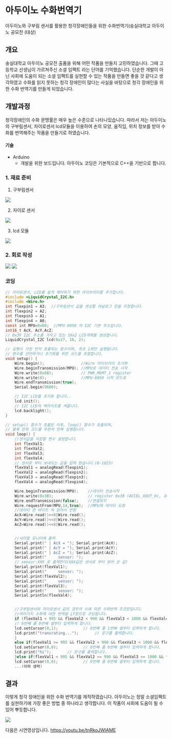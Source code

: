# 아두이노 수화번역기
아두이노와 구부림 센서를 활용한 청각장애인들을 위한 수화번역기(숭실대학교 아두이노 공모전 (대상)

## 개요
숭실대학교 아두이노 공모전 출품을 위해 어떤 작품을 만들지 고민하였습니다. 그때 고등학교 선생님이 가르쳐주신 소셜 임팩트 라는 단어를 기억했습니다. 단순한 개발이 아닌 사회에 도움이 되는 소셜 임팩트를 실현할 수 있는 작품을 만들면 좋을 것 같다고 생각하였고 수화를 읽지 못하는 청각 장애인이 많다는 사실을 바탕으로 청각 장애인을 위한 수화 번역기를 만들게 되었습니다. 

## 개발과정
청각장애인의 수화 문맹률은 매우 높은 수준으로 나타나있습니다. 따라서 저는 아두이노의 구부림센서, 자이로센서 lcd모듈을 이용하여 손의 모양, 움직임, 위치 정보를 받아 수화를 번역해주는 작품을 만들기로 하였습니다.

#### 기술
* Arduino
  * 개발을 위한 보드입니다. 아두이노 코딩은 기본적으로 C++을 기반으로 합니다.

### 1. 재료 준비
1. 구부림센서
<img src='https://github.com/HwanGonJang/HwanGonJang.github.io/blob/master/Pictures/as_1.jpg?raw=true'>

2. 자이로 센서

<img src='https://github.com/HwanGonJang/HwanGonJang.github.io/blob/master/Pictures/as_3.jpg?raw=true'>

3. lcd 모듈

<img src='https://github.com/HwanGonJang/HwanGonJang.github.io/blob/master/Pictures/as_2.jpg?raw=true'>


### 2. 회로 작성
<img src='https://github.com/HwanGonJang/HwanGonJang.github.io/blob/master/Pictures/as_4.png?raw=true'>
<img src='https://github.com/HwanGonJang/HwanGonJang.github.io/blob/master/Pictures/as_5.jpg?raw=true'>


### 코딩
~~~c
// 자이로센서, LCD를 쉽게 제어하기 위한 라이브러리를 추가합니다.
#include <LiquidCrystal_I2C.h>
#include <Wire.h>
int flexpin1 = A3;  //구부림센서 값을 센싱할 아날로그 핀을 지정합니다.
int flexpin2 = A2;
int flexpin3 = A1; 
int flexpin4 = A0;
const int MPU=0x68;  //MPU 6050 의 I2C 기본 주소입니다.
int16_t AcX, AcY,AcZ;
// 0x3F I2C 주소를 가지고 있는 16x2 LCD객체를 생성합니다.
LiquidCrystal_I2C lcd(0x27, 16, 2);

// 실행시 가장 먼저 호출되는 함수이며, 최초 1회만 실행됩니다.
// 변수를 선언하거나 초기화를 위한 코드를 포함합니다.
void setup() {
	Wire.begin();                //Wire 라이브러리 초기화
	Wire.beginTransmission(MPU); //MPU로 데이터 전송 시작
	Wire.write(0x6B);            // PWR_MGMT_1 register
	Wire.write(0);               //MPU-6050 시작 모드로
	Wire.endTransmission(true); 
	Serial.begin(9600); 

	// I2C LCD를 초기화 합니다..
	lcd.init();
	// I2C LCD의 백라이트를 켜줍니다.
	lcd.backlight();
}

// setup() 함수가 호출된 이후, loop() 함수가 호출되며,
// 블록 안의 코드를 무한히 반복 실행됩니다.
void loop() { 
	//센서값을 저장할 변수 설정합니다.
	int flexVal1; 
	int flexVal2; 
	int flexVal3; 
	int flexVal4; 
    // 센서로 부터 보내오는 값을 입력 받습니다.(0-1023)
    flexVal1 = analogRead(flexpin1); 
    flexVal2 = analogRead(flexpin2); 
    flexVal3 = analogRead(flexpin3); 
    flexVal4 = analogRead(flexpin4); 

    Wire.beginTransmission(MPU);    //데이터 전송시작
    Wire.write(0x3B);               // register 0x3B (ACCEL_XOUT_H), 큐에 데이터 기록
    Wire.endTransmission(false);    //연결유지
    Wire.requestFrom(MPU,14,true);  //MPU에 데이터 요청
    //데이터 한 바이트 씩 읽어서 반환
    AcX=Wire.read()<<8|Wire.read(); 
    AcY=Wire.read()<<8|Wire.read();  
    AcZ=Wire.read()<<8|Wire.read();  


    //시리얼 모니터에 출력
    Serial.print(" | AcX = "); Serial.print(AcX);
    Serial.print(" | AcY = "); Serial.print(AcY);
    Serial.print(" | AcZ = "); Serial.print(AcZ);
    Serial.print("     sensor: ");
    // sensor:XXX 로 출력한다(XXX값은 센서로 부터 읽어 온 값)
    Serial.print(flexVal1); 
    Serial.print("     sensor: ");
    Serial.print(flexVal2);
    Serial.print("     sensor: ");
    Serial.print(flexVal3);
    Serial.print("     sensor: ");
    Serial.println(flexVal4);


    //구부림센서와 자이로센서 값의 경우의 수에 따른 수화번역 조건문입니다.
    //여러가지 수화에 대한 번역을 if문으로 코딩합니다.
    if (flexVal1 < 995 && flexVal2 < 990 && flexVal3 < 1000 && flexVal4 < 1000 ) {
    // 0번째 줄 0번째 셀부터 입력하게 합니다.
    lcd.setCursor(0,1);           // 0번째 줄 1번째 셀부터 입력하게 합니다.
    lcd.print("transrating...");       // 문구를 출력합니다.
    }
    else if(flexVal1 >= 995 && flexVal2 < 990 && flexVal3 < 1000 && flexVal4 < 1000 && AcZ > 0 && AcZ < 10000 && AcY > 0 && AcY <10000){
    lcd.setCursor(0,0);           // 0번째 줄 0번째 셀부터 입력하게 합니다.
    lcd.print("hi");       // 문구를 출력합니다.
    }else if(flexVal1 < 995 && flexVal2 >= 990 && flexVal3 >= 1000 && flexVal4 < 1000 && AcZ > 0 && AcZ < 10000 && AcY > 0 && AcY <10000) {
    lcd.setCursor(0,0);           // 0번째 줄 0번째 셀부터 입력하게 합니다.
    ...(이하 생략)
~~~

## 결과
이렇게 청각 장애인을 위한 수화 번역기를 제작하였습니다. 아두이노는 정말 소셜임팩트를 실현하기에 가장 좋은 방법 중 하나라고 생각합니다. 이 작품이 사회에 도움이 될 수 있어 뿌듯합니다.

<img src='https://github.com/HwanGonJang/HwanGonJang.github.io/blob/master/Pictures/as_6.jpg?raw=true'>

다음은 시연영상입니다.
https://youtu.be/tnRkoJWIAME
